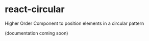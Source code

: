 # react-circular

Higher Order Component to position elements in a circular pattern

(documentation coming soon)
